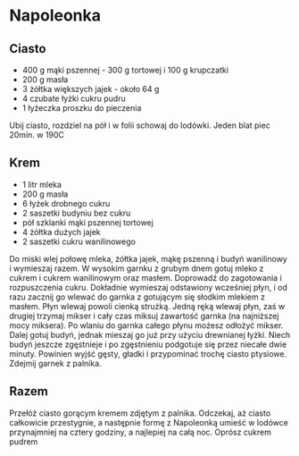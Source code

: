 # Napoleonka

## Ciasto

- 400 g mąki pszennej - 300 g tortowej i 100 g krupczatki
- 200 g masła
- 3 żółtka większych jajek - około 64 g
- 4 czubate łyżki cukru pudru
- 1 łyżeczka proszku do pieczenia

Ubij ciasto, rozdziel na pół i w folii schowaj do lodówki. Jeden blat piec 20min. w 190C

## Krem

- 1 litr mleka
- 200 g masła
- 6 łyżek drobnego cukru
- 2 saszetki budyniu bez cukru
- pół szklanki mąki pszennej tortowej
- 4 żółtka dużych jajek
- 2 saszetki cukru wanilinowego

Do miski wlej połowę mleka, żółtka jajek, mąkę pszenną i budyń wanilinowy i wymieszaj razem. W wysokim garnku z grubym dnem gotuj mleko z cukrem i cukrem wanilinowym oraz masłem. Doprowadź do zagotowania i rozpuszczenia cukru.  Dokładnie wymieszaj odstawiony wcześniej płyn, i od razu zacznij go wlewać do garnka z gotującym się słodkim mlekiem z masłem. Płyn wlewaj powoli cienką strużką. Jedną ręką wlewaj płyn, zaś w drugiej trzymaj mikser i cały czas miksuj zawartość garnka (na najniższej mocy miksera). Po wlaniu do garnka całego płynu możesz odłożyć mikser. Dalej gotuj budyń, jednak mieszaj go już przy użyciu drewnianej łyżki. Niech budyń jeszcze zgęstnieje i po zgęstnieniu podgotuje się przez niecałe dwie minuty. Powinien wyjść gęsty, gładki i przypominać trochę ciasto ptysiowe. Zdejmij garnek z palnika.

## Razem

Przełóż ciasto gorącym kremem zdjętym z palnika. Odczekaj, aż ciasto całkowicie przestygnie, a następnie formę z Napoleonką umieść w lodówce przynajmniej na cztery godziny, a najlepiej na całą noc. Oprósz cukrem pudrem